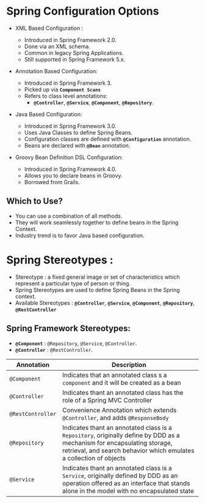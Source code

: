 # Spring Configuration Options
* XML Based Configuration : 
  * Introduced in Spring Framework 2.0.
  * Done via an XML schema.
  * Common in legacy Spring Applications.
  * Still supported in Spring Framework 5.x.

* Annotation Based Configuration:
  * Introduced in Spring Framework 3.
  * Picked up via **`Component Scans`**
  * Refers to class level annotations:
    * **`@Controller`**, **`@Service`**, **`@Component`**, **`@Repository`**.

* Java Based Configuration:
  * Introduced in Spring Framework 3.0.
  * Uses Java Classes to define Spring Beans.
  * Configuration classes are defined with **`@Configuration`** annotation.
  * Beans are declared with **`@Bean`** annotation.

* Groovy Bean Definition DSL Configuration:
  * Introduced in Spring Framework 4.0.
  * Allows you to declare beans in Groovy.
  * Borrowed from Grails.
  
## Which to Use?
* You can use a combination of all methods.
* They will work seamlessly together to define beans in the Spring Context.
* Industry trend is to favor Java based configuration.

# Spring Stereotypes : 
* Stereotype : a fixed general image or set of characteristics which represent a particular type
of person or thing.
* Spring Stereotypes are used to define Spring Beans in the Spring context.
* Available Stereotypes : **`@Controller`**, **`@Service`**, **`@Component`**, **`@Repository`**,
**`@RestController`**

## Spring Framework Stereotypes:
* **`@Component`** : `@Repository`, `@Service`, `@Controller`.
* **`@Controller`** : `@RestController`.

| Annotation | Description |
| --- | --- |
| `@Component` | Indicates that an annotated class s a `component` and it will be created as a bean|
| `@Controller` | Indicates thant an annotated class has the role of a Spring MVC Controller |
| `@RestController` | Convenience Annotation which extends `@Controller`, and adds `@ResponseBody` |
| `@Repository` | Indicates thant an annotated class is a `Repository`, originally define by DDD as a mechanism for encapsulating storage, retrieval, and search behavior which emulates a collection of objects |
| `@Service` | Indicates thant an annotated class is a `Service`, originally defined by DDD as an operation offered as an interface that stands alone in the model with no encapsulated state|
